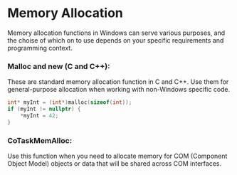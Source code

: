 # Memory Allocation&#x20;

Memory allocation functions in Windows can serve various purposes, and the choise of which on to use depends on your specific requirements and programming context.





### Malloc and new (C and C++):

These are standard memory allocation function in C and C++. Use them for general-purpose allocation when working with non-Windows specific code.

```c
int* myInt = (int*)malloc(sizeof(int));
if (myInt != nullptr) {
    *myInt = 42;
}
```



### CoTaskMemAlloc:

Use this function when you need to allocate memory for COM (Component Object Model) objects or data that will be shared across COM interfaces.
